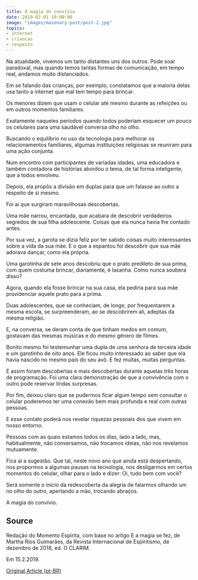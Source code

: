 ```yaml
---
title: A magia do convívio
date: 2019-02-01 19:00:00
image: "images/masonary-post/post-2.jpg"
topics: 
- internet
- criancas
- respeito
---
```


Na atualidade, vivemos um tanto distantes uns dos outros. Pode soar paradoxal,
mas quando temos tantas formas de comunicação, em tempo real, andamos muito
distanciados.

Em se falando das crianças, por exemplo, constatamos que a maioria delas usa
tanto a internet que mal tem tempo para brincar.

Os menores dizem que usam o celular até mesmo durante as refeições ou em outros
momentos familiares.

Exatamente naqueles períodos quando todos poderiam esquecer um pouco os
celulares para uma saudável conversa olho no olho.

Buscando o equilíbrio no uso da tecnologia para melhorar os relacionamentos
familiares, algumas instituições religiosas se reuniram para uma ação conjunta.

Num encontro com participantes de variadas idades, uma educadora e também
contadora de histórias abordou o tema, de tal forma inteligente, que a todos
envolveu.

Depois, ela propôs a divisão em duplas para que um falasse ao outro a respeito
de si mesmo.

Foi aí que surgiram maravilhosas descobertas.

Uma mãe narrou, encantada, que acabara de descobrir verdadeiros segredos de sua
filha adolescente. Coisas que ela nunca havia lhe contado antes.

Por sua vez, a garota se dizia feliz por ter sabido coisas muito interessantes
sobre a vida da sua mãe. E o que a espantou foi descobrir que sua mãe adorava
dançar, como ela própria.

Uma garotinha de sete anos descobriu que o prato predileto de sua prima, com
quem costuma brincar, diariamente, é lasanha. Como nunca soubera disso?

Agora, quando ela fosse brincar na sua casa, ela pediria para sua mãe
providenciar aquele prato para a prima.

Duas adolescentes, que se conheciam, de longe, por frequentarem a mesma escola,
se surpreenderam, ao se descobrirem ali, adeptas da mesma religião.

E, na conversa, se deram conta de que tinham medos em comum, gostavam das
mesmas músicas e do mesmo gênero de filmes.

Bonito mesmo foi testemunhar uma dupla de uma senhora de terceira idade e um
garotinho de oito anos. Ele ficou muito interessado ao saber que ela havia
nascido no mesmo país do seu avô. E fez muitas, muitas perguntas.

E assim foram descobertas e mais descobertas durante aquelas três horas de
programação. Foi uma clara demonstração de que a convivência com o outro pode
reservar lindas surpresas.

Por fim, deixou claro que se pudermos ficar algum tempo sem consultar o celular
poderemos ter uma conexão bem mais profunda e real com outras pessoas.

E esse contato poderá nos revelar riquezas pessoais dos que vivem em nosso
entorno.

Pessoas com as quais estamos todos os dias, lado a lado, mas, habitualmente,
não conversamos, não trocamos ideias, não nos revelamos mutuamente.

Fica aí a sugestão. Que tal, neste novo ano que ainda está despertando, nos
propormos a algumas pausas na tecnologia, nos desligarmos em certos momentos do
celular, olhar para o lado e dizer: Oi, tudo bem com você?

Será somente o início da redescoberta da alegria de falarmos olhando um no olho
do outro, apertando a mão, trocando abraços.

A magia do convívio.

## Source
Redação do Momento Espírita, com base no artigo
E a magia se fez, de Martha Rios Guimarães,
da Revista Internacional de Espiritismo, de
dezembro de 2018, ed. O CLARIM.

Em 15.2.2019.

[Original Article (pt-BR)](http://momento.com.br/pt/ler_texto.php?id=5663)
